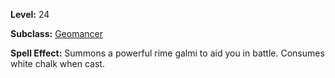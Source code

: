 <!-- TITLE: Spell: Rime Galmi -->
<!-- SUBTITLE:  -->

**Level:** 24

**Subclass:** [Geomancer](geomancer)

**Spell Effect:** Summons a powerful rime galmi to aid you in battle.  Consumes white chalk when cast.